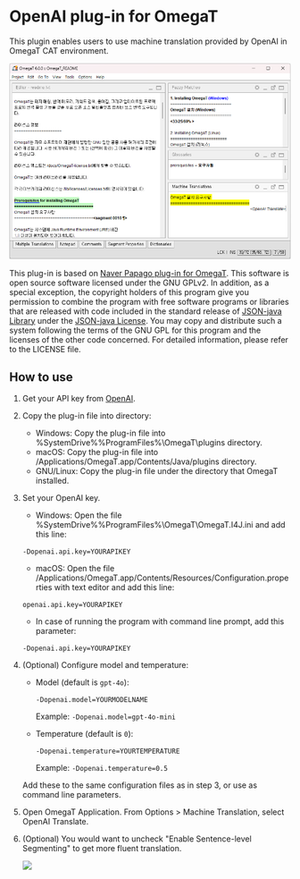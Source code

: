 # OpenAI plug-in for OmegaT

This plugin enables users to use machine translation provided by OpenAI in OmegaT CAT environment.

![](images/demo.png)

This plug-in is based on [Naver Papago plug-in for OmegaT](https://github.com/ParanScreen/omegat-plugin-navertranslate).
This software is open source software licensed under the GNU GPLv2. In addition, as a special exception, the copyright holders of this program give you permission to combine the program with free software programs or libraries that are released with code included in the standard release of [JSON-java Library](https://github.com/stleary/JSON-java) under the [JSON-java License](https://github.com/stleary/JSON-java/blob/master/LICENSE). You may copy and distribute such a system following the terms of the GNU GPL for this program and the licenses of the other code concerned. For detailed information, please refer to the LICENSE file.

## How to use

1. Get your API key from [OpenAI](https://platform.openai.com/account/api-keys).

2. Copy the plug-in file into directory:

    - Windows: Copy the plug-in file into %SystemDrive%%ProgramFiles%\OmegaT\plugins directory.
    - macOS: Copy the plug-in file into /Applications/OmegaT.app/Contents/Java/plugins directory.
    - GNU/Linux: Copy the plug-in file under the directory that OmegaT installed.

3. Set your OpenAI key.

    - Windows: Open the file %SystemDrive%\%ProgramFiles%\OmegaT\OmegaT.I4J.ini and add this line:
    ```
    -Dopenai.api.key=YOURAPIKEY
    ```

    - macOS: Open the file /Applications/OmegaT.app/Contents/Resources/Configuration.properties with text editor and add this line:
    ```
    openai.api.key=YOURAPIKEY
    ```
   
    - In case of running the program with command line prompt, add this parameter:
    ```
    -Dopenai.api.key=YOURAPIKEY
    ```
   
4. (Optional) Configure model and temperature:

   - Model (default is `gpt-4o`):

     ```
     -Dopenai.model=YOURMODELNAME
     ```

     Example: `-Dopenai.model=gpt-4o-mini`

   - Temperature (default is `0`):

     ```
     -Dopenai.temperature=YOURTEMPERATURE
     ```

     Example: `-Dopenai.temperature=0.5`

   Add these to the same configuration files as in step 3, or use as command line parameters.

5. Open OmegaT Application. From Options > Machine Translation, select OpenAI Translate.

6. (Optional) You would want to uncheck "Enable Sentence-level Segmenting" to get more fluent translation.

    ![](images/disable_sentence-level_segmenting.png)
